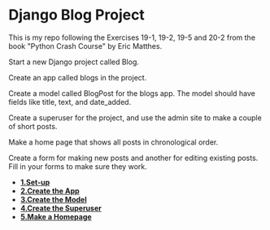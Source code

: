 # Django Blog Project

This is my repo following the Exercises 19-1, 19-2, 19-5 and 20-2 from the book "Python Crash Course" by Eric Matthes.

Start a new Django project called Blog. 

Create an app called blogs in the project. 

Create a model called BlogPost for the blogs app. The model should have fields like title, text, and date_added. 

Create a superuser for the project, and use the admin site to make a couple of short posts. 

Make a home page that shows all posts in chronological order. 

Create a form for making new posts and another for editing existing posts. Fill in your forms to make sure they work.

* **[1.Set-up](https://github.com/nihathalici/Django-Blog-Project/blob/main/Set-Up.md)**
* **[2.Create the App](https://github.com/nihathalici/Django-Blog-Project/blob/main/Create-the-App.md)**
* **[3.Create the Model](https://github.com/nihathalici/Django-Blog-Project/blob/main/Create-the-Model.md)**
* **[4.Create the Superuser](https://github.com/nihathalici/Django-Blog-Project/blob/main/Create-the-Superuser.md)**
* **[5.Make a Homepage](https://github.com/nihathalici/Django-Blog-Project/blob/main/Make-a-Homepage.md)**

